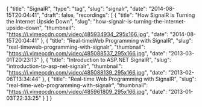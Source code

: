 {
  "title": "SignalR",
  "type": "tag",
  "slug": "signalr",
  "date": "2014-08-15T20:04:41",
  "draft": false,
  "recordings": [
    {
      "title": "How SignalR is Turning the Internet Upside Down",
      "slug": "how-signalr-is-turning-the-internet-upside-down",
      "thumbnail": "https://i.vimeocdn.com/video/485934934_295x166.jpg",
      "date": "2014-08-15T20:04:41"
    },
    {
      "title": "Real-timeWeb Programming with SignalR",
      "slug": "real-timeweb-programming-with-signalr",
      "thumbnail": "https://i.vimeocdn.com/video/485088537_295x166.jpg",
      "date": "2013-03-01T20:23:13"
    },
    {
      "title": "Introduction to ASP.NET SignalR",
      "slug": "introduction-to-asp-net-signalr",
      "thumbnail": "https://i.vimeocdn.com/video/485088139_295x166.jpg",
      "date": "2013-02-06T13:34:44"
    },
    {
      "title": "Real-time Web Programming with SignalR",
      "slug": "real-time-web-programming-with-signalr",
      "thumbnail": "https://i.vimeocdn.com/video/485961809_295x166.jpg",
      "date": "2013-01-03T22:33:25"
    }
  ]
}